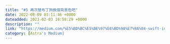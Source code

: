 ```yaml
---
title: "#5 再次替布丁狗換個背景色吧"
date: 2022-08-09 03:11:46 +0000
dateadded: 2023-02-03 18:58:29 +0000
description: ""
link: "https://medium.com/%E5%BD%BC%E5%BE%97%E6%BD%98%E7%9A%84-swift-ios-app-%E9%96%8B%E7%99%BC%E6%95%99%E5%AE%A4/5-%E5%86%8D%E6%AC%A1%E6%9B%BF%E5%B8%83%E4%B8%81%E7%8B%97%E6%8F%9B%E5%80%8B%E8%83%8C%E6%99%AF%E8%89%B2%E5%90%A7-359eb959e908?source=rss-ebd4814c8620------2"
category: [Astra's Medium]
---
```

